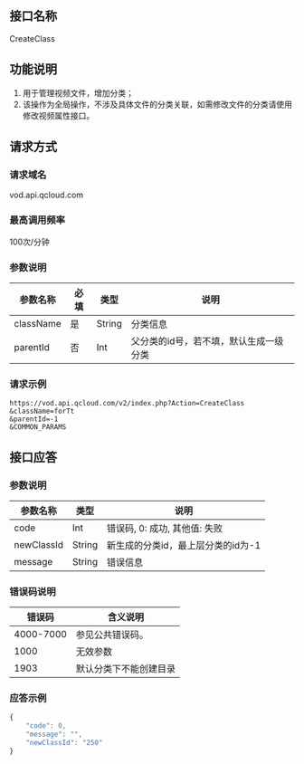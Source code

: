 ## 接口名称
CreateClass

## 功能说明
1. 用于管理视频文件，增加分类；
2. 该操作为全局操作，不涉及具体文件的分类关联，如需修改文件的分类请使用修改视频属性接口。

## 请求方式

### 请求域名
vod.api.qcloud.com

### 最高调用频率
100次/分钟

### 参数说明
| 参数名称 | 必填 | 类型 | 说明 |
|---------|---------|---------|---------|
| className | 是 | String | 分类信息 |
| parentId | 否 | Int | 父分类的id号，若不填，默认生成一级分类 |

### 请求示例
```
https://vod.api.qcloud.com/v2/index.php?Action=CreateClass
&className=forTt
&parentId=-1
&COMMON_PARAMS
```
## 接口应答

### 参数说明
| 参数名称 | 类型 | 说明 |
|---------|---------|---------|
| code | Int | 错误码, 0: 成功, 其他值: 失败 |
| newClassId | String | 新生成的分类id，最上层分类的id为-1 |
| message | String | 错误信息 |

### 错误码说明
| 错误码 | 含义说明|
|---------|---------|
| 4000-7000 | 参见公共错误码。  |
| 1000 | 无效参数  |
| 1903 | 默认分类下不能创建目录 |

### 应答示例
```javascript
{
    "code": 0,
    "message": "",
    "newClassId": "250"
}
```
